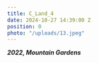 ```yaml
---
title: C_Land_4
date: 2024-10-27 14:39:00 Z
position: 0
photo: "/uploads/13.jpeg"
---
```


***2022, Mountain Gardens***